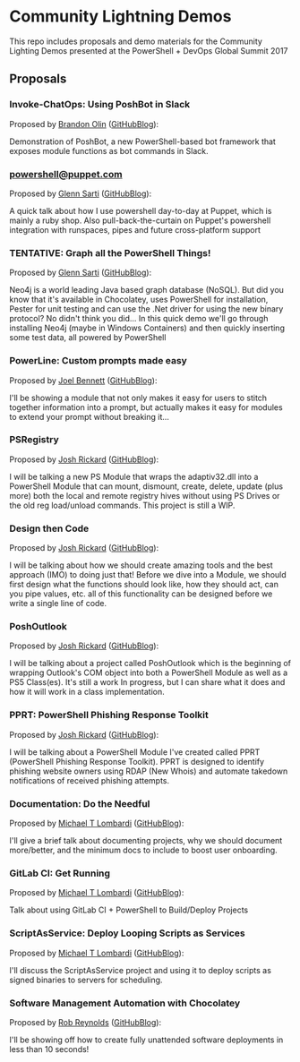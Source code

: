 # Community Lightning Demos

This repo includes proposals and demo materials for the Community Lighting Demos presented at the PowerShell + DevOps Global Summit 2017

## Proposals

### Invoke-ChatOps: Using PoshBot in Slack

Proposed by [Brandon Olin](@devblackops) ([GitHub](devblackops)[Blog](https://devblackops.io)):

Demonstration of PoshBot, a new PowerShell-based bot framework that exposes module functions as bot commands in Slack.

### powershell@puppet.com

Proposed by [Glenn Sarti](@glennsarti) ([GitHub](glennsarti)[Blog](http://glennsarti.github.io)):

A quick talk about how I use powershell day-to-day at Puppet, which is mainly a ruby shop.  Also pull-back-the-curtain on Puppet's powershell integration with runspaces, pipes and future cross-platform support

### TENTATIVE: Graph all the PowerShell Things!

Proposed by [Glenn Sarti](@glennsarti) ([GitHub](glennsarti)[Blog](http://glennsarti.github.io/)):

Neo4j is a world leading Java based graph database (NoSQL).  But did you know that it's available in Chocolatey, uses PowerShell for installation, Pester for unit testing and can use the .Net driver for using the new binary protocol? No didn't think you did...  In this quick demo we'll go through installing Neo4j (maybe in Windows Containers) and then quickly inserting some test data, all powered by PowerShell

### PowerLine: Custom prompts made easy

Proposed by [Joel Bennett](@Jaykul) ([GitHub](Jaykul)[Blog](http://HuddledMasses.org/blog)):

I'll be showing a module that not only makes it easy for users to stitch together information into a prompt, but actually makes it easy for modules to extend your prompt without breaking it...

### PSRegistry

Proposed by [Josh Rickard](@MS_dministrator) ([GitHub](MSAdministrator )[Blog](MSAdministrator.com)):

I will be talking a new PS Module that wraps the adaptiv32.dll into a PowerShell Module that can mount, dismount, create, delete, update (plus more) both the local and remote registry hives without using PS Drives or the old reg load/unload commands. This project is still a WIP.

### Design then Code

Proposed by [Josh Rickard](@MS_dministrator) ([GitHub](MSAdministrator)[Blog](MSAdministrator.com)):

I will be talking about how we should create amazing tools and the best approach (IMO) to doing just that! Before we dive into a Module, we should first design what the functions should look like, how they should act, can you pipe values, etc. all of this functionality can be designed before we write a single line of code.

### PoshOutlook

Proposed by [Josh Rickard](@MS_dministrator) ([GitHub](MSAdministrator)[Blog](MSAdministrator.com)):

I will be talking about a project called PoshOutlook which is the beginning of wrapping Outlook's COM object into both a PowerShell Module as well as a PS5 Class(es).  It's still a work In progress, but I can share what it does and how it will work in a class implementation.

### PPRT: PowerShell Phishing Response Toolkit

Proposed by [Josh Rickard](@MS_dministrator) ([GitHub](MSAdministrator)[Blog](MSAdministrator.com)):

I will be talking about a PowerShell Module I've created called PPRT (PowerShell Phishing Response Toolkit).  PPRT is designed to identify phishing website owners using RDAP (New Whois) and automate takedown notifications of received phishing attempts.

### Documentation: Do the Needful

Proposed by [Michael T Lombardi](@barbariankb) ([GitHub](michaeltlombardi)[Blog](https://michaeltlombardi.gitlab.io)):

I'll give a brief talk about documenting projects, why we should document more/better, and the minimum docs to include to boost user onboarding.

### GitLab CI: Get Running

Proposed by [Michael T Lombardi](@barbariankb) ([GitHub](michaeltlombardi)[Blog](https://michaeltlombardi.gitlab.io)):

Talk about using GitLab CI + PowerShell to Build/Deploy Projects

### ScriptAsService: Deploy Looping Scripts as Services

Proposed by [Michael T Lombardi](@barbariankb) ([GitHub](michaeltlombardi)[Blog](https://michaeltlombardi.gitlab.io)):

I'll discuss the ScriptAsService project and using it to deploy scripts as signed binaries to servers for scheduling.

### Software Management Automation with Chocolatey

Proposed by [Rob Reynolds](@ferventcoder) ([GitHub](ferventcoder)[Blog](https://codebetter.com/robreynolds)):

I'll be showing off how to create fully unattended software deployments in less than 10 seconds!
